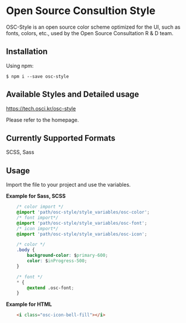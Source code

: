 # Open Source Consultion Style

OSC-Style is an open source color scheme optimized for the UI, such as fonts, colors, etc., used by the Open Source Consultation R & D team.

## Installation

Using npm:

    $ npm i --save osc-style

## Available Styles and Detailed usage

https://tech.osci.kr/osc-style

Please refer to the homepage.

## Currently Supported Formats

SCSS, Sass

## Usage

Import the file to your project and use the variables.

**Example for Sass, SCSS**

````css
    /* color import */
    @import 'path/osc-style/style_variables/osc-color';
    /* font import*/
    @import 'path/osc-style/style_variables/osc-font';
    /* icon import*/
    @import 'path/osc-style/style_variables/osc-icon';

    /* color */
    .body {
        background-color: $primary-600;
        color: $inProgress-500;
    }

    /* font */
    * {
        @extend .osc-font;
    }
````
**Example for HTML**

````html
    <i class="osc-icon-bell-fill"></i>
````